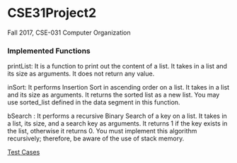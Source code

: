 # CSE31Project2
Fall 2017, CSE-031 Computer Organization

### Implemented Functions
printList: It is a function to print out the content of a list. It takes in a list and its size
as arguments. It does not return any value.

inSort: It performs Insertion Sort in ascending order on a list. It takes in a list and
its size as arguments. It returns the sorted list as a new list. You may use sorted_list
defined in the data segment in this function.

bSearch : It performs a recursive Binary Search of a key on a list. It takes in a
list, its size, and a search key as arguments. It returns 1 if the key exists in
the list, otherwise it returns 0. You must implement this algorithm recursively;
therefore, be aware of the use of stack memory.

[Test Cases](https://gist.github.com/jonathanchancey/538b0ac19aa96d24a33bf1ce4b6392cb)
